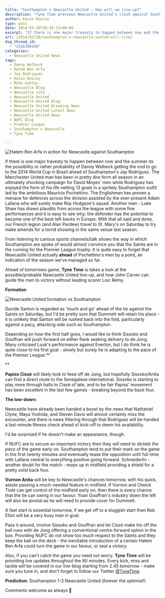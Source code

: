 ```yaml
---
title: "Southampton v Newcastle United – How will we line-up?"
description: "Tyne Time previews Newcastle United's clash against Southampton in the Premier League on Saturday as the battle for the top 7 continues."
author: Kevin Doocey
type: post
date: 2014-03-28T20:45:12+00:00
excerpt: "If there is one major travesty to happen between now and the summer its the possibility or rather probability of Danny Welbeck getting the nod to go to the 2014 World Cup in Brazil ahead of Southampton's Jay Rodriguez..."
url: /2014/03/28/southampton-v-newcastle-united-will-line/
dsq_thread_id:
  - "2536396420"
categories:
  - Newcastle United News
tags:
  - Danny Welbeck
  - Hatem Ben Arfa
  - Jay Rodriguez
  - Kevin Doocey
  - Mike Ashley
  - Newcastle Blog
  - Newcastle site
  - Newcastle United
  - Newcastle United Blog
  - Newcastle United Breaking News
  - Newcastle United Latest News
  - Newcastle United News
  - NUFC Blog
  - Premier League
  - Southampton v Newcastle
  - Tyne Time

---
```

![Hatem Ben Arfa in action for Newcastle against Southampton](http://www.tynetime.com/wp-content/uploads/2014/03/Hatem-Ben-Arfa-Southampton.jpg "Southampton - An excellent side that have excellent with large English contingent")

If there is one major travesty to happen between now and the summer its the possibility or rather probability of Danny Welbeck getting the nod to go to the 2014 World Cup in Brazil ahead of Southampton's Jay Rodriguez. The Manchester United man has been in pretty dire form all season in an ultimately shocking campaign for David Moyes' men while Rodriguez has enjoyed the form of his life netting 13 goals in a spritely Southampton outfit led by the ambitious Mauricio Pochettino. The Englishman has proven a menace for defences across the division assisted by the ever-present Adam Lallana who will surely make Roy Hodgson's squad. Another man - Luke Shaw has drawn plaudits from across the league with some fine performances and it is easy to see why; the defender has the potential to become one of the best left-backs in Europe. With that all said and  done, our French legion (and Alan Pardew) travel to St. Mary's on Saturday to try make amends for a torrid showing in the same venue last season.

From listening to carious sports channels/talk shows the way in which Southampton are spoke of would almost convince you that the Saints are in the running for the Premier League trophy. It is quite easy to forget that Newcastle United actually&nbsp;**ahead** of Pochettino's men by a point, an indication of the season we've managed so far.

Ahead of tomorrows game, **Tyne Time** is takes a look at the possible/probable Newcastle United line-up, and how John Carver can guide the men to victory without leading scorer Loic Rémy.

**Formation**

![Newcastle United formation vs Southampton](http://www.tynetime.com/wp-content/uploads/2014/03/Newcastle-Line-Up-Southampton.jpg "Dummett likely to get nod ahead of Santon; Elliot GK")

Davide Santon is regarded as 'touch and go' ahead of the tie against the Saints on Saturday, but I'd be pretty sure that Dummett will retain his place - it is unlikely that Santon will be rushed back into the fold, particularly against a pacy, attacking side such as Southampton.

Depending on how the first half goes, I would like to think Sissoko and Gouffran will push forward on either flank seeking delivery to de Jong. Many criticised Luuk's performance against Everton, but I do think he is quite close to his first goal - slowly but surely he is adapting to the pace of the Premier League.**

**

**Papiss Cissé** will likely look to feed off de Jong, but hopefully Sissoko/Anita can find a direct route to the Senegalese international. Sissoko is starting to play more through balls to Cissé of late, and to be fair Papiss' movement has been excellent in the last few games - breaking beyond the back four.

**The low-down:**

Newcastle have already been handed a boost by the news that Nathaniel Clyne, Maya Yoshida, and Steven Davis will almost certainly miss the encounter, and there is news filtering through that Rodriguez will be handed a last-minute fitness check ahead of kick-off to deem his availability.

I'd be surprised if he doesn't make an appearance, though.

If NUFC are to secure an important victory then they will need to _dictate the pace_ of the game early on. Southampton tend to put their mark on the game in the first twenty minutes and eventually tease the opposition until full-time with Lallana central to everything positive going forward. Schneiderlin - another doubt for the match - mops up in midfield providing a shield for a pretty solid back four.

**Vurnon Anita** will be key to Newcastle's chances tomorrow, with his quick, astute passing a much-needed feature in midfield. If Vurnon and Cheick Tioté can get control of the midfield early on, then there is every chance that the tie can swing in our favour. Yoan Gouffran's industry down the left will also be pivotal as he will need to provide cover for Dummett.

A fast start is essential tomorrow, if we get off to a sluggish start then Rob Elliot will be a very busy man in goal.

Pass it around, involve Sissoko and Gouffran and let Cissé make his off the ball runs with de Jong offering a conventional centre-forward option in the box. Providing NUFC do not show too much respect to the Saints and they keep the ball on the deck - the inevitable introduction of a certain Hatem Ben Arfa could turn the game in our favour, or seal a victory.

Also, if you can't catch the game you need not worry. **Tyne Time** will be providing live updates throughout the 90 minutes. Every kick, miss and tackle will be covered in our live-blog starting from 2.45 tomorrow - make sure you tune in, and don't forget to follow our Twitter [@TyneTime](https://twitter.com/tynetime "tyne time twitter").

**Prediction:** Southampton 1-2 Newcastle United (forever the optimist!)

Comments welcome as always 🙂
